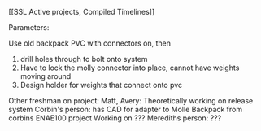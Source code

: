 [[SSL Active projects, Compiled Timelines]]

Parameters: 

Use old backpack
PVC with connectors on, then 
1. drill holes through to bolt onto system
2. Have to lock the molly connector into place, cannot have weights moving around 
3. Design holder for weights that connect onto pvc

Other freshman on project: 
Matt, Avery: Theoretically working on release system
Corbin's person: has CAD for adapter to Molle Backpack from corbins ENAE100 project
	Working on ??? 
Merediths person: ???